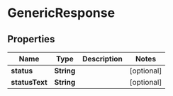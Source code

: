 

# GenericResponse


## Properties

Name | Type | Description | Notes
------------ | ------------- | ------------- | -------------
**status** | **String** |  |  [optional]
**statusText** | **String** |  |  [optional]



